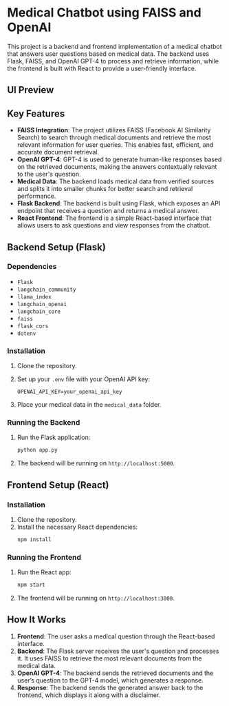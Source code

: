 # Medical Chatbot using FAISS and OpenAI

This project is a backend and frontend implementation of a medical chatbot that answers user questions based on medical data. The backend uses Flask, FAISS, and OpenAI GPT-4 to process and retrieve information, while the frontend is built with React to provide a user-friendly interface.

## UI Preview

## Key Features

- **FAISS Integration**: The project utilizes FAISS (Facebook AI Similarity Search) to search through medical documents and retrieve the most relevant information for user queries. This enables fast, efficient, and accurate document retrieval.
- **OpenAI GPT-4**: GPT-4 is used to generate human-like responses based on the retrieved documents, making the answers contextually relevant to the user's question.
- **Medical Data**: The backend loads medical data from verified sources and splits it into smaller chunks for better search and retrieval performance.
- **Flask Backend**: The backend is built using Flask, which exposes an API endpoint that receives a question and returns a medical answer.
- **React Frontend**: The frontend is a simple React-based interface that allows users to ask questions and view responses from the chatbot.

## Backend Setup (Flask)

### Dependencies

- `Flask`
- `langchain_community`
- `llama_index`
- `langchain_openai`
- `langchain_core`
- `faiss`
- `flask_cors`
- `dotenv`

### Installation

1. Clone the repository.

2. Set up your `.env` file with your OpenAI API key:
   ```env
   OPENAI_API_KEY=your_openai_api_key
   ```
3. Place your medical data in the `medical_data` folder.

### Running the Backend

1. Run the Flask application:

   ```bash
   python app.py
   ```

2. The backend will be running on `http://localhost:5000`.

## Frontend Setup (React)

### Installation

1. Clone the repository.
2. Install the necessary React dependencies:
   ```bash
   npm install
   ```

### Running the Frontend

1. Run the React app:

   ```bash
   npm start
   ```

2. The frontend will be running on `http://localhost:3000`.

## How It Works

1. **Frontend**: The user asks a medical question through the React-based interface.
2. **Backend**: The Flask server receives the user's question and processes it. It uses FAISS to retrieve the most relevant documents from the medical data.
3. **OpenAI GPT-4**: The backend sends the retrieved documents and the user’s question to the GPT-4 model, which generates a response.
4. **Response**: The backend sends the generated answer back to the frontend, which displays it along with a disclaimer.
